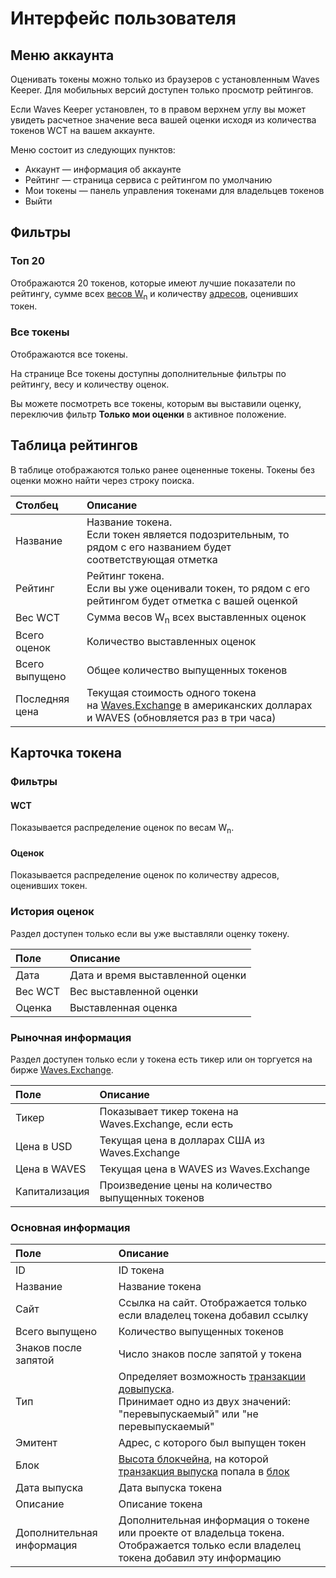 # Интерфейс пользователя

## Меню аккаунта

Оценивать токены можно только из браузеров с установленным Waves Keeper. Для мобильных версий доступен только просмотр рейтингов.

Если Waves Keeper установлен, то в правом верхнем углу вы может увидеть расчетное значение веса вашей оценки исходя из количества токенов WCT на вашем аккаунте.

Меню состоит из следующих пунктов:

* Аккаунт — информация об аккаунте
* Рейтинг — страница сервиса с рейтингом по умолчанию
* Мои токены — панель управления токенами для владельцев токенов
* Выйти

## Фильтры

### Топ 20

Отображаются 20 токенов, которые имеют лучшие показатели по рейтингу, сумме всех [весов W<sub>n</sub>](/ru/ecosystem/waves-token-rating/rating-formula) и количеству [адресов](/ru/blockchain/account/address), оценивших токен.

### Все токены

Отображаются все токены.

На странице Все токены доступны дополнительные фильтры по рейтингу, весу и количеству оценок.

Вы можете посмотреть все токены, которым вы выставили оценку, переключив фильтр **Только мои оценки** в активное положение.

## Таблица рейтингов

В таблице отображаются только ранее оцененные токены. Токены без оценки можно найти через строку поиска.

| Столбец | Описание |
| :--- | :--- |
| Название | Название токена.<br>Если токен является подозрительным, то рядом с его названием будет соответствующая отметка |
| Рейтинг | Рейтинг токена.<br>Если вы уже оценивали токен, то рядом с его рейтингом будет отметка с вашей оценкой |
| Вес WCT | Сумма весов W<sub>n</sub> всех выставленных оценок |
| Всего оценок | Количество выставленных оценок |
| Всего выпущено | Общее количество выпущенных токенов |
| Последняя цена | Текущая стоимость одного токена на [Waves.Exchange](https://waves.exchange/) в американских долларах и WAVES (обновляется раз в три часа) |

## Карточка токена

### Фильтры

#### WCT

Показывается распределение оценок по весам W<sub>n</sub>.

#### Оценок

Показывается распределение оценок по количеству адресов, оценивших токен.

### История оценок

Раздел доступен только если вы уже выставляли оценку токену.

| Поле | Описание |
| :--- | :--- |
| Дата | Дата и время выставленной оценки |
| Вес WCT | Вес выставленной оценки |
| Оценка | Выставленная оценка |

### Рыночная информация

Раздел доступен только если у токена есть тикер или он торгуется на бирже [Waves.Exchange](https://waves.exchange/).

| Поле | Описание |
| :--- | :--- |
| Тикер | Показывает тикер токена на Waves.Exchange, если есть |
| Цена в USD | Текущая цена в долларах США из Waves.Exchange |
| Цена в WAVES | Текущая цена в WAVES из Waves.Exchange |
| Капитализация | Произведение цены на количество выпущенных токенов |

### Основная информация

| Поле | Описание |
| :--- | :--- |
| ID | ID токена |
| Название | Название токена |
| Сайт | Ссылка на сайт. Отображается только если владелец токена добавил ссылку |
| Всего выпущено | Количество выпущенных токенов |
| Знаков после запятой | Число знаков после запятой у токена |
| Тип | Определяет возможность [транзакции довыпуска](/ru/blockchain/transaction-type/reissue-transaction). <br>Принимает одно из двух значений: "перевыпускаемый" или "не перевыпускаемый" |
| Эмитент | Адрес, с которого был выпущен токен |
| Блок | [Высота блокчейна](/ru/blockchain/blockchain/blockchain-height), на которой [транзакция выпуска](/ru/blockchain/transaction-type/issue-transaction) попала в [блок](/ru/blockchain/block/) |
| Дата выпуска | Дата выпуска токена |
| Описание | Описание токена |
| Дополнительная информация | Дополнительная информация о токене или проекте от владельца токена. Отображается только если владелец токена добавил эту информацию |
